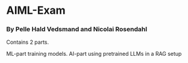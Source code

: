 # AIML-Exam

### By Pelle Hald Vedsmand and Nicolai Rosendahl

Contains 2 parts.

ML-part training models.
AI-part using pretrained LLMs in a RAG setup